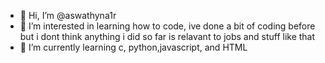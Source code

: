 - 👋 Hi, I’m @aswathyna1r
- 👀 I’m interested in learning how to code, ive done a bit of coding before but i dont think anything i did so far is relavant to jobs and stuff like that
- 🌱 I’m currently learning c, python,javascript, and HTML


<!---
aswathyna1r/aswathyna1r is a ✨ special ✨ repository because its `README.md` (this file) appears on your GitHub profile.
You can click the Preview link to take a look at your changes.
--->
